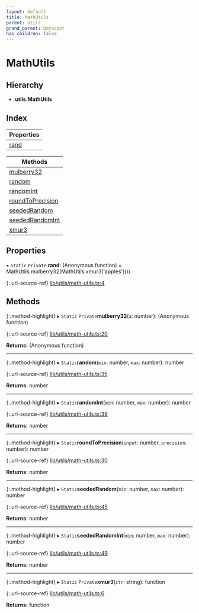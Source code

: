 ```yaml
---
layout: default
title: MathUtils
parent: utils
grand_parent: Dataspot
has_children: false
---
```


# MathUtils

## Hierarchy

* **utils.MathUtils**

## Index

| Properties |
|-----------|
| [rand](#rand) |

| Methods |
|-----------|
| [mulberry32](#mulberry32) |
| [random](#random) |
| [randomInt](#randomint) |
| [roundToPrecision](#roundtoprecision) |
| [seededRandom](#seededrandom) |
| [seededRandomInt](#seededrandomint) |
| [xmur3](#xmur3) |

## Properties

▪ `Static` `Private` **rand**: (Anonymous function) = MathUtils.mulberry32(MathUtils.xmur3('apples')())

{:.url-source-ref}
[lib/utils/math-utils.ts:4](https://github.com/ascentcore/dataspot/blob/0893946/lib/utils/math-utils.ts#L4)

## Methods

{:.method-highlight}
▸ `Static` `Private`**mulberry32**(`a`: number): (Anonymous function)

{:.url-source-ref}
[lib/utils/math-utils.ts:20](https://github.com/ascentcore/dataspot/blob/0893946/lib/utils/math-utils.ts#L20)

**Returns:** (Anonymous function)

___

{:.method-highlight}
▸ `Static`**random**(`min`: number, `max`: number): number

{:.url-source-ref}
[lib/utils/math-utils.ts:35](https://github.com/ascentcore/dataspot/blob/0893946/lib/utils/math-utils.ts#L35)

**Returns:** number

___

{:.method-highlight}
▸ `Static`**randomInt**(`min`: number, `max`: number): number

{:.url-source-ref}
[lib/utils/math-utils.ts:39](https://github.com/ascentcore/dataspot/blob/0893946/lib/utils/math-utils.ts#L39)

**Returns:** number

___

{:.method-highlight}
▸ `Static`**roundToPrecision**(`input`: number, `precision`: number): number

{:.url-source-ref}
[lib/utils/math-utils.ts:30](https://github.com/ascentcore/dataspot/blob/0893946/lib/utils/math-utils.ts#L30)

**Returns:** number

___

{:.method-highlight}
▸ `Static`**seededRandom**(`min`: number, `max`: number): number

{:.url-source-ref}
[lib/utils/math-utils.ts:45](https://github.com/ascentcore/dataspot/blob/0893946/lib/utils/math-utils.ts#L45)

**Returns:** number

___

{:.method-highlight}
▸ `Static`**seededRandomInt**(`min`: number, `max`: number): number

{:.url-source-ref}
[lib/utils/math-utils.ts:49](https://github.com/ascentcore/dataspot/blob/0893946/lib/utils/math-utils.ts#L49)

**Returns:** number

___

{:.method-highlight}
▸ `Static` `Private`**xmur3**(`str`: string): function

{:.url-source-ref}
[lib/utils/math-utils.ts:6](https://github.com/ascentcore/dataspot/blob/0893946/lib/utils/math-utils.ts#L6)

**Returns:** function

